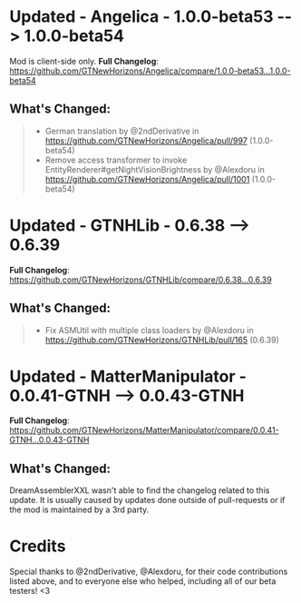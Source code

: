 # Updated - Angelica - 1.0.0-beta53 --> 1.0.0-beta54
Mod is client-side only.
**Full Changelog**: https://github.com/GTNewHorizons/Angelica/compare/1.0.0-beta53...1.0.0-beta54

## What's Changed:
>* German translation by @2ndDerivative in https://github.com/GTNewHorizons/Angelica/pull/997 (1.0.0-beta54)
>* Remove access transformer to invoke EntityRenderer#getNightVisionBrightness by @Alexdoru in https://github.com/GTNewHorizons/Angelica/pull/1001 (1.0.0-beta54)

# Updated - GTNHLib - 0.6.38 --> 0.6.39
**Full Changelog**: https://github.com/GTNewHorizons/GTNHLib/compare/0.6.38...0.6.39

## What's Changed:
>* Fix ASMUtil with multiple class loaders by @Alexdoru in https://github.com/GTNewHorizons/GTNHLib/pull/165 (0.6.39)

# Updated - MatterManipulator - 0.0.41-GTNH --> 0.0.43-GTNH
**Full Changelog**: https://github.com/GTNewHorizons/MatterManipulator/compare/0.0.41-GTNH...0.0.43-GTNH

## What's Changed:
DreamAssemblerXXL wasn't able to find the changelog related to this update. It is usually caused by updates done outside of pull-requests or if the mod is maintained by a 3rd party.
# Credits
Special thanks to @2ndDerivative, @Alexdoru, for their code contributions listed above, and to everyone else who helped, including all of our beta testers! <3
